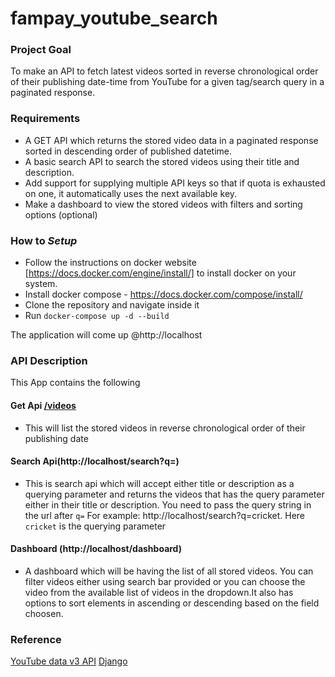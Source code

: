 # fampay_youtube_search
### Project Goal
To make an API to fetch latest videos sorted in reverse chronological order of their publishing date-time from YouTube for a given tag/search query in a paginated response.

### Requirements
- A GET API which returns the stored video data in a paginated response sorted in descending order of published datetime.
- A basic search API to search the stored videos using their title and description.
- Add support for supplying multiple API keys so that if quota is exhausted on one, it automatically uses the next available key.
- Make a dashboard to view the stored videos with filters and sorting options (optional)
    
### How to <i>Setup</i>
 - Follow the instructions on docker website [https://docs.docker.com/engine/install/] to install docker on your system.
 - Install docker compose - https://docs.docker.com/compose/install/
 - Clone the repository and navigate inside it
 - Run `docker-compose up -d --build`

The application will come up @http://localhost

### API Description
This App contains the following 
#### Get Api [/videos](http://localhost/videos)
  - This will list the stored videos in reverse chronological order of their publishing date


#### Search Api(http://localhost/search?q=)
  - This is search api which will accept either title or description as a querying parameter and returns the videos that has the query parameter either in their title or description.
  You need to pass the query string in the url after `q=`
  For example: http://localhost/search?q=cricket. Here `cricket` is the querying parameter

#### Dashboard (http://localhost/dashboard)
  - A dashboard which will be having the list of all stored videos. You can filter videos either using search bar provided or you can choose the video from the available list of videos in the dropdown.It also has options to sort elements in ascending or descending based on the field choosen.

### Reference
[YouTube data v3 API](https://developers.google.com/youtube/v3/getting-started)
[Django](https://docs.djangoproject.com/en/3.2/)


 
